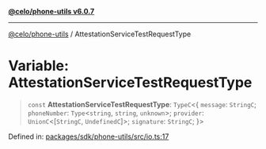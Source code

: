 [**@celo/phone-utils v6.0.7**](../README.md)

***

[@celo/phone-utils](../globals.md) / AttestationServiceTestRequestType

# Variable: AttestationServiceTestRequestType

> `const` **AttestationServiceTestRequestType**: `TypeC`\<\{ `message`: `StringC`; `phoneNumber`: `Type`\<`string`, `string`, `unknown`\>; `provider`: `UnionC`\<\[`StringC`, `UndefinedC`\]\>; `signature`: `StringC`; \}\>

Defined in: [packages/sdk/phone-utils/src/io.ts:17](https://github.com/celo-org/developer-tooling/blob/master/packages/sdk/phone-utils/src/io.ts#L17)
